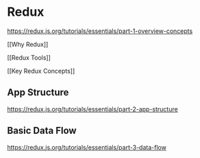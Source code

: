 # Redux

https://redux.js.org/tutorials/essentials/part-1-overview-concepts

[[Why Redux]]

[[Redux Tools]]

[[Key Redux Concepts]]




## App Structure
https://redux.js.org/tutorials/essentials/part-2-app-structure
## Basic Data Flow
https://redux.js.org/tutorials/essentials/part-3-data-flow